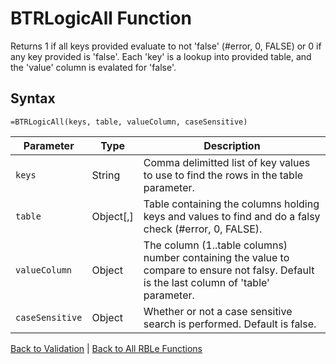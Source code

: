 # BTRLogicAll Function

Returns 1 if all keys provided evaluate to not 'false' (#error, 0, FALSE) or 0 if any key provided is 'false'.  Each 'key' is a lookup into provided table, and the 'value' column is evalated for 'false'.

## Syntax

```excel
=BTRLogicAll(keys, table, valueColumn, caseSensitive)
```

Parameter | Type | Description
---|---|---
`keys` | String | Comma delimitted list of key values to use to find the rows in the table parameter.
`table` | Object[,] | Table containing the columns holding keys and values to find and do a falsy check (#error, 0, FALSE).
`valueColumn` | Object | The column (1..table columns) number containing the value to compare to ensure not falsy.  Default is the last column of 'table' parameter.
`caseSensitive` | Object | Whether or not a case sensitive search is performed. Default is false.

[Back to Validation](RBLeValidation.md) | [Back to All RBLe Functions](RBLe.md#function-documentation)